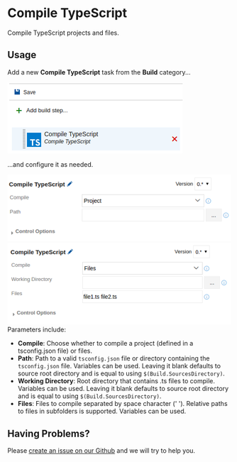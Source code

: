 # Compile TypeScript
Compile TypeScript projects and files.

## Usage
Add a new **Compile TypeScript** task from the **Build** category...

![Task](images/task.png)

...and configure it as needed.

![Parameters](images/parameters_project.png)
![Parameters](images/parameters_files.png)
Parameters include:
* **Compile**: Choose whether to compile a project (defined in a tsconfig.json file) or files.
* **Path**: Path to a valid <code>tsconfig.json</code> file or directory containing the <code>tsconfig.json</code> file. Variables can be used. Leaving it blank defaults to source root directory and is equal to using <code>$(Build.SourcesDirectory)</code>.
* **Working Directory**: Root directory that contains .ts files to compile. Variables can be used. Leaving it blank defaults to source root directory and is equal to using <code>$(Build.SourcesDirectory)</code>.
* **Files**: Files to compile separated by space character (' '). Relative paths to files in subfolders is supported. Variables can be used.


## Having Problems?
Please [create an issue on our Github](https://github.com/BoolBySigma/CompileTypeScript/issues) and we will try to help you.
